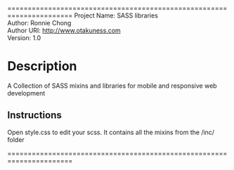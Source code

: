 ======================================================================
Project Name:  SASS libraries<br/>
Author: Ronnie Chong<br/>
Author URI: http://www.otakuness.com<br/>
Version: 1.0<br/>

<h1>Description</h1>
A Collection of SASS mixins and libraries for mobile and responsive web development


<h2>Instructions</h2>
Open style.css to edit your scss. It contains all the mixins from the /inc/ folder

======================================================================
